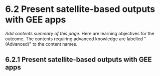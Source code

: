 # 6.2 Present satellite-based outputs with GEE apps

*Add contents summary of this page*. Here are learning objectives for the outcome. The contents requiring advanced knowledge are labelled "(Advanced)" to the content names.

## 6.2.1 Present satellite-based outputs with GEE apps




```python

```
